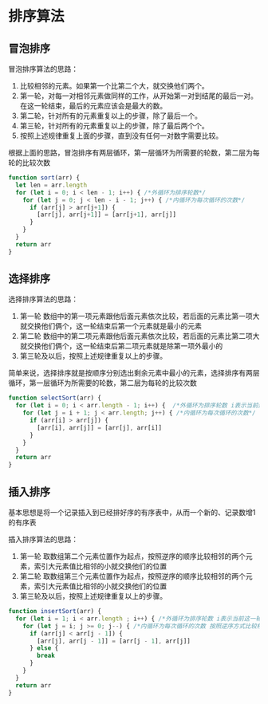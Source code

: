 # 排序算法

## 冒泡排序
<p>冒泡排序算法的思路：</p>

1. 比较相邻的元素。如果第一个比第二个大，就交换他们两个。
2. 第一轮，对每一对相邻元素做同样的工作，从开始第一对到结尾的最后一对。在这一轮结束，最后的元素应该会是最大的数。
3. 第二轮，针对所有的元素重复以上的步骤，除了最后一个。
4. 第三轮，针对所有的元素重复以上的步骤，除了最后两个个。
5. 按照上述规律重复上面的步骤，直到没有任何一对数字需要比较。 

<p>根据上面的思路，冒泡排序有两层循环，第一层循环为所需要的轮数，第二层为每轮的比较次数</p>

```js
function sort(arr) {
  let len = arr.length
  for (let i = 0; i < len - 1; i++) { /*外循环为排序轮数*/ 
    for (let j = 0; j < len - i - 1; j++) { /*内循环为每次循环的次数*/
      if (arr[j] > arr[j+1]) {
        [arr[j], arr[j+1]] = [arr[j+1], arr[j]]
      }
    }
  }
  return arr
}
```

## 选择排序
<p>选择排序算法的思路：</p>

1. 第一轮 数组中的第一项元素跟他后面元素依次比较，若后面的元素比第一项大就交换他们俩个，这一轮结束后第一个元素就是最小的元素
2. 第二轮 数组中的第二项元素跟他后面元素依次比较，若后面的元素比第二项大就交换他们俩个，这一轮结束后第二项元素就是除第一项外最小的
4. 第三轮及以后，按照上述规律重复以上的步骤。

<p>简单来说，选择排序就是按顺序分别选出剩余元素中最小的元素，选择排序有两层循环，第一层循环为所需要的轮数，第二层为每轮的比较次数</p>

```js
function selectSort(arr) {
  for (let i = 0; i < arr.length - 1; i++) {  /*外循环为排序轮数 i表示当前这一轮最小的元素的位置*/ 
    for (let j = i + 1; j < arr.length; j++) { /*内循环为每次循环的次数*/
      if (arr[i] > arr[j]) {
        [arr[i], arr[j]] = [arr[j], arr[i]]
      }
    }
  }
  return arr
}
```

## 插入排序

<p>基本思想是将一个记录插入到已经排好序的有序表中，从而一个新的、记录数增1的有序表</p>
<p>插入排序算法的思路：</p>

1. 第一轮 取数组第二个元素位置作为起点，按照逆序的顺序比较相邻的两个元素，索引大元素值比相邻的小就交换他们的位置
2. 第二轮 取数组第三个元素位置作为起点，按照逆序的顺序比较相邻的两个元素，索引大元素值比相邻的小就交换他们的位置
4. 第三轮及以后，按照上述规律重复以上的步骤。

```js
function insertSort(arr) {
  for (let i = 1; i < arr.length ; i++) { /*外循环为排序轮数 i表示当前这一轮进行比较起始位置*/ 
    for (let j = i; j >= 0; j--) { /*内循环为每次循环的次数 按照逆序方式比较相邻元素*/
      if (arr[j] < arr[j - 1]) {
        [arr[j], arr[j - 1]] = [arr[j - 1], arr[j]]
      } else {
        break
      }
    }
  }
  return arr
}
```

